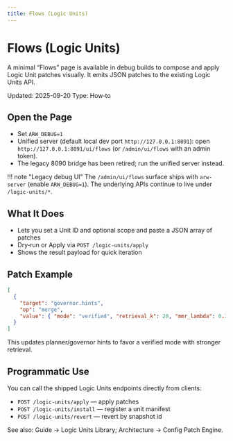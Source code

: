 ```yaml
---
title: Flows (Logic Units)
---
```


# Flows (Logic Units)

A minimal “Flows” page is available in debug builds to compose and apply Logic Unit patches visually. It emits JSON patches to the existing Logic Units API.

Updated: 2025-09-20
Type: How‑to

## Open the Page

- Set `ARW_DEBUG=1`
- Unified server (default local dev port `http://127.0.0.1:8091`): open `http://127.0.0.1:8091/ui/flows` (or `/admin/ui/flows` with an admin token).
- The legacy 8090 bridge has been retired; run the unified server instead.

!!! note "Legacy debug UI"
    The `/admin/ui/flows` surface ships with `arw-server` (enable `ARW_DEBUG=1`). The underlying APIs continue to live under `/logic-units/*`.

## What It Does

- Lets you set a Unit ID and optional scope and paste a JSON array of patches
- Dry‑run or Apply via `POST /logic-units/apply`
- Shows the result payload for quick iteration

## Patch Example

```json
[
  {
    "target": "governor.hints",
    "op": "merge",
    "value": { "mode": "verified", "retrieval_k": 20, "mmr_lambda": 0.3 }
  }
]
```

This updates planner/governor hints to favor a verified mode with stronger retrieval.

## Programmatic Use

You can call the shipped Logic Units endpoints directly from clients:

- `POST /logic-units/apply` — apply patches
- `POST /logic-units/install` — register a unit manifest
- `POST /logic-units/revert` — revert by snapshot id

See also: Guide → Logic Units Library; Architecture → Config Patch Engine.

